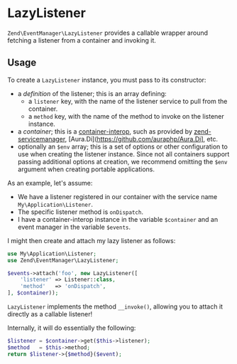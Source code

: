# LazyListener

`Zend\EventManager\LazyListener` provides a callable wrapper around fetching a
listener from a container and invoking it.

## Usage

To create a `LazyListener` instance, you must pass to its constructor:

- a *definition* of the listener; this is an array defining:
    - a `listener` key, with the name of the listener service to pull from the container.
    - a `method` key, with the name of the method to invoke on the listener instance.
- a *container*; this is a [container-interop](https://github.com/container-interop/container-interop),
  such as provided by
  [zend-servicemanager](https://github.com/zendframework/zend-servicemanager),
  [Aura.Di](https://github.com/auraphp/Aura.Di], etc.
- optionally an `$env` array; this is a set of options or other configuration to
  use when creating the listener instance. Since not all containers support
  passing additional options at creation, we recommend omitting the `$env`
  argument when creating portable applications.

As an example, let's assume:

- We have a listener registered in our container with the service name
  `My\Application\Listener`.
- The specific listener method is `onDispatch`.
- I have a container-interop instance in the variable `$container` and an event
  manager in the variable `$events`.

I might then create and attach my lazy listener as follows:

```php
use My\Application\Listener;
use Zend\EventManager\LazyListener;

$events->attach('foo', new LazyListener([
    'listener' => Listener::class,
    'method'   => 'onDispatch',
], $container));
```

`LazyListener` implements the method `__invoke()`, allowing you to attach it
directly as a callable listener!

Internally, it will do essentially the following:

```php
$listener = $container->get($this->listener);
$method   = $this->method;
return $listener->{$method}($event);
```
